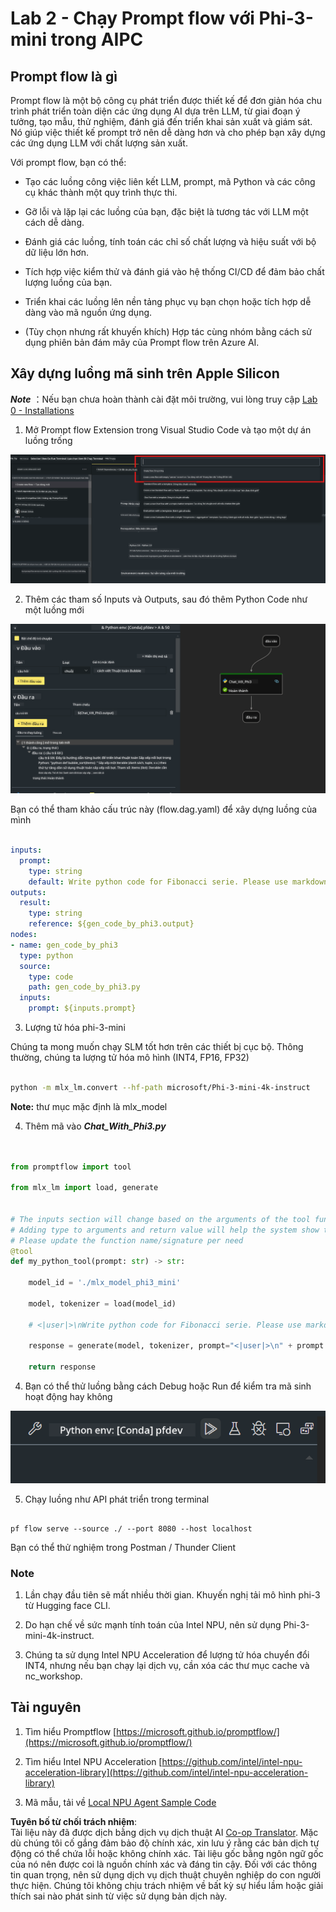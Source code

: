 <!--
CO_OP_TRANSLATOR_METADATA:
{
  "original_hash": "3dbbf568625b1ee04b354c2dc81d3248",
  "translation_date": "2025-07-17T04:27:32+00:00",
  "source_file": "md/02.Application/02.Code/Phi3/VSCodeExt/HOL/Apple/02.PromptflowWithMLX.md",
  "language_code": "vi"
}
-->
# **Lab 2 - Chạy Prompt flow với Phi-3-mini trong AIPC**

## **Prompt flow là gì**

Prompt flow là một bộ công cụ phát triển được thiết kế để đơn giản hóa chu trình phát triển toàn diện các ứng dụng AI dựa trên LLM, từ giai đoạn ý tưởng, tạo mẫu, thử nghiệm, đánh giá đến triển khai sản xuất và giám sát. Nó giúp việc thiết kế prompt trở nên dễ dàng hơn và cho phép bạn xây dựng các ứng dụng LLM với chất lượng sản xuất.

Với prompt flow, bạn có thể:

- Tạo các luồng công việc liên kết LLM, prompt, mã Python và các công cụ khác thành một quy trình thực thi.

- Gỡ lỗi và lặp lại các luồng của bạn, đặc biệt là tương tác với LLM một cách dễ dàng.

- Đánh giá các luồng, tính toán các chỉ số chất lượng và hiệu suất với bộ dữ liệu lớn hơn.

- Tích hợp việc kiểm thử và đánh giá vào hệ thống CI/CD để đảm bảo chất lượng luồng của bạn.

- Triển khai các luồng lên nền tảng phục vụ bạn chọn hoặc tích hợp dễ dàng vào mã nguồn ứng dụng.

- (Tùy chọn nhưng rất khuyến khích) Hợp tác cùng nhóm bằng cách sử dụng phiên bản đám mây của Prompt flow trên Azure AI.

## **Xây dựng luồng mã sinh trên Apple Silicon**

***Note*** ：Nếu bạn chưa hoàn thành cài đặt môi trường, vui lòng truy cập [Lab 0 - Installations](./01.Installations.md)

1. Mở Prompt flow Extension trong Visual Studio Code và tạo một dự án luồng trống

![create](../../../../../../../../../translated_images/pf_create.bde888dc83502eba082a058175bbf1eee6791219795393a386b06fd3043ec54d.vi.png)

2. Thêm các tham số Inputs và Outputs, sau đó thêm Python Code như một luồng mới

![flow](../../../../../../../../../translated_images/pf_flow.520824c0969f2a94f17e947f86bdc4b4c6c88a2efa394fe3bcfb58c0dbc578a7.vi.png)

Bạn có thể tham khảo cấu trúc này (flow.dag.yaml) để xây dựng luồng của mình

```yaml

inputs:
  prompt:
    type: string
    default: Write python code for Fibonacci serie. Please use markdown as output
outputs:
  result:
    type: string
    reference: ${gen_code_by_phi3.output}
nodes:
- name: gen_code_by_phi3
  type: python
  source:
    type: code
    path: gen_code_by_phi3.py
  inputs:
    prompt: ${inputs.prompt}


```

3. Lượng tử hóa phi-3-mini

Chúng ta mong muốn chạy SLM tốt hơn trên các thiết bị cục bộ. Thông thường, chúng ta lượng tử hóa mô hình (INT4, FP16, FP32)

```bash

python -m mlx_lm.convert --hf-path microsoft/Phi-3-mini-4k-instruct

```

**Note:** thư mục mặc định là mlx_model

4. Thêm mã vào ***Chat_With_Phi3.py***

```python


from promptflow import tool

from mlx_lm import load, generate


# The inputs section will change based on the arguments of the tool function, after you save the code
# Adding type to arguments and return value will help the system show the types properly
# Please update the function name/signature per need
@tool
def my_python_tool(prompt: str) -> str:

    model_id = './mlx_model_phi3_mini'

    model, tokenizer = load(model_id)

    # <|user|>\nWrite python code for Fibonacci serie. Please use markdown as output<|end|>\n<|assistant|>

    response = generate(model, tokenizer, prompt="<|user|>\n" + prompt  + "<|end|>\n<|assistant|>", max_tokens=2048, verbose=True)

    return response


```

4. Bạn có thể thử luồng bằng cách Debug hoặc Run để kiểm tra mã sinh hoạt động hay không

![RUN](../../../../../../../../../translated_images/pf_run.4239e8a0b420a58284edf6ee1471c1697c345670313c8e7beac0edaee15b9a9d.vi.png)

5. Chạy luồng như API phát triển trong terminal

```

pf flow serve --source ./ --port 8080 --host localhost   

```

Bạn có thể thử nghiệm trong Postman / Thunder Client

### **Note**

1. Lần chạy đầu tiên sẽ mất nhiều thời gian. Khuyến nghị tải mô hình phi-3 từ Hugging face CLI.

2. Do hạn chế về sức mạnh tính toán của Intel NPU, nên sử dụng Phi-3-mini-4k-instruct.

3. Chúng ta sử dụng Intel NPU Acceleration để lượng tử hóa chuyển đổi INT4, nhưng nếu bạn chạy lại dịch vụ, cần xóa các thư mục cache và nc_workshop.

## **Tài nguyên**

1. Tìm hiểu Promptflow [https://microsoft.github.io/promptflow/](https://microsoft.github.io/promptflow/)

2. Tìm hiểu Intel NPU Acceleration [https://github.com/intel/intel-npu-acceleration-library](https://github.com/intel/intel-npu-acceleration-library)

3. Mã mẫu, tải về [Local NPU Agent Sample Code](../../../../../../../../../code/07.Lab/01/AIPC/local-npu-agent)

**Tuyên bố từ chối trách nhiệm**:  
Tài liệu này đã được dịch bằng dịch vụ dịch thuật AI [Co-op Translator](https://github.com/Azure/co-op-translator). Mặc dù chúng tôi cố gắng đảm bảo độ chính xác, xin lưu ý rằng các bản dịch tự động có thể chứa lỗi hoặc không chính xác. Tài liệu gốc bằng ngôn ngữ gốc của nó nên được coi là nguồn chính xác và đáng tin cậy. Đối với các thông tin quan trọng, nên sử dụng dịch vụ dịch thuật chuyên nghiệp do con người thực hiện. Chúng tôi không chịu trách nhiệm về bất kỳ sự hiểu lầm hoặc giải thích sai nào phát sinh từ việc sử dụng bản dịch này.
